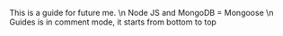 This is a guide for future me. \n
Node JS and MongoDB = Mongoose \n
Guides is in comment mode, it starts from bottom to top
